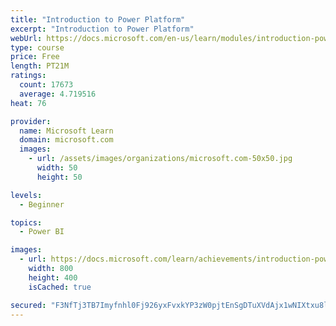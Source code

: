 ```yaml
---
title: "Introduction to Power Platform"
excerpt: "Introduction to Power Platform"
webUrl: https://docs.microsoft.com/en-us/learn/modules/introduction-power-platform/
type: course
price: Free
length: PT21M
ratings:
  count: 17673
  average: 4.719516
heat: 76

provider:
  name: Microsoft Learn
  domain: microsoft.com
  images:
    - url: /assets/images/organizations/microsoft.com-50x50.jpg
      width: 50
      height: 50

levels:
  - Beginner

topics:
  - Power BI

images:
  - url: https://docs.microsoft.com/learn/achievements/introduction-power-platform-social.png
    width: 800
    height: 400
    isCached: true

secured: "F3NfTj3TB7Imyfnhl0Fj926yxFvxkYP3zW0pjtEnSgDTuXVdAjx1wNIXtxu8liXvuB5NqD+toA93o+02GeXF+5EhU8apnEntgnJtz3Zvq9TIta08IW6ZHkFymrEG/d3YwSOm/hGcuU9ZTagxTGZUE32Dzqdm2WMoPL54B1ZyYd6fpTsWPt5UX5OEvamYofs+5CvAc1nXUEwDBTrEx/dOdZMe7SCv7QqHO/i6rFmlq+05jttWqeMBnS78TelTs23+yx7g/5aVS+9bVxADHO+bz+X8U/k440C90aVh2p5xIuf9aaocL/fJuDnuTkP0nVYFSKut4GkErU+w2BbGWZD9bU5BO+si0JLei/tJSwdmklhZVNFylQM1Qver+Ye5SS9dKNs7N+qHXcXNy5I15bm/cWC8s/n2KVFuCB9hUlP2CLIorQI1wapjc6NY4QgZ89vs;BRFqYWcLHq1qBnAGvtrdIQ=="
---
```


